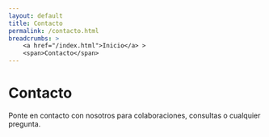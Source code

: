 ```yaml
---
layout: default
title: Contacto
permalink: /contacto.html
breadcrumbs: >
    <a href="/index.html">Inicio</a> >
    <span>Contacto</span>
---
```


# Contacto

Ponte en contacto con nosotros para colaboraciones, consultas o cualquier pregunta.
